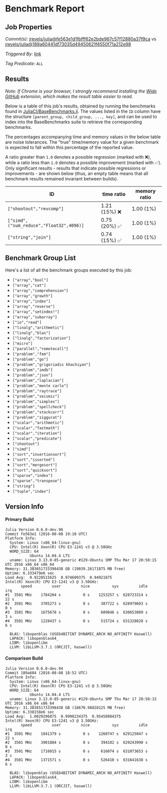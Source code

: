 # Benchmark Report

## Job Properties

*Commit(s):* [jrevels/julia@fe563e1d1fbfff62e2bde967c57f12880a37f9ca](https://github.com/jrevels/julia/commit/fe563e1d1fbfff62e2bde967c57f12880a37f9ca) vs [jrevels/julia@189a60441df73035d49450621f4550f71a212e98](https://github.com/jrevels/julia/commit/189a60441df73035d49450621f4550f71a212e98)

*Triggered By:* [link](https://github.com/jrevels/julia/pull/5#issuecomment-238344667)

*Tag Predicate:* `ALL`

## Results

*Note: If Chrome is your browser, I strongly recommend installing the [Wide GitHub](https://chrome.google.com/webstore/detail/wide-github/kaalofacklcidaampbokdplbklpeldpj?hl=en)
extension, which makes the result table easier to read.*

Below is a table of this job's results, obtained by running the benchmarks found in
[JuliaCI/BaseBenchmarks.jl](https://github.com/JuliaCI/BaseBenchmarks.jl). The values
listed in the `ID` column have the structure `[parent_group, child_group, ..., key]`,
and can be used to index into the BaseBenchmarks suite to retrieve the corresponding
benchmarks.

The percentages accompanying time and memory values in the below table are noise tolerances. The "true"
time/memory value for a given benchmark is expected to fall within this percentage of the reported value.

A ratio greater than `1.0` denotes a possible regression (marked with :x:), while a ratio less
than `1.0` denotes a possible improvement (marked with :white_check_mark:). Only significant results - results
that indicate possible regressions or improvements - are shown below (thus, an empty table means that all
benchmark results remained invariant between builds).

| ID | time ratio | memory ratio |
|----|------------|--------------|
| `["shootout","revcomp"]` | 1.21 (15%) :x: | 1.00 (1%)  |
| `["simd",("sum_reduce","Float32",4096)]` | 0.75 (20%) :white_check_mark: | 1.00 (1%)  |
| `["string","join"]` | 0.74 (15%) :white_check_mark: | 1.00 (1%)  |

## Benchmark Group List

Here's a list of all the benchmark groups executed by this job:

- `["array","bool"]`
- `["array","cat"]`
- `["array","comprehension"]`
- `["array","growth"]`
- `["array","index"]`
- `["array","reverse"]`
- `["array","setindex!"]`
- `["array","subarray"]`
- `["io","read"]`
- `["linalg","arithmetic"]`
- `["linalg","blas"]`
- `["linalg","factorization"]`
- `["micro"]`
- `["parallel","remotecall"]`
- `["problem","fem"]`
- `["problem","go"]`
- `["problem","grigoriadis khachiyan"]`
- `["problem","imdb"]`
- `["problem","json"]`
- `["problem","laplacian"]`
- `["problem","monte carlo"]`
- `["problem","raytrace"]`
- `["problem","seismic"]`
- `["problem","simplex"]`
- `["problem","spellcheck"]`
- `["problem","stockcorr"]`
- `["problem","ziggurat"]`
- `["scalar","arithmetic"]`
- `["scalar","fastmath"]`
- `["scalar","iteration"]`
- `["scalar","predicate"]`
- `["shootout"]`
- `["simd"]`
- `["sort","insertionsort"]`
- `["sort","issorted"]`
- `["sort","mergesort"]`
- `["sort","quicksort"]`
- `["sparse","index"]`
- `["sparse","transpose"]`
- `["string"]`
- `["tuple","index"]`

## Version Info

#### Primary Build

```
Julia Version 0.6.0-dev.96
Commit fe563e1 (2016-08-08 19:10 UTC)
Platform Info:
  System: Linux (x86_64-linux-gnu)
  CPU: Intel(R) Xeon(R) CPU E3-1241 v3 @ 3.50GHz
  WORD_SIZE: 64
           Ubuntu 14.04.4 LTS
  uname: Linux 3.13.0-85-generic #129-Ubuntu SMP Thu Mar 17 20:50:15 UTC 2016 x86_64 x86_64
Memory: 31.383651733398438 GB (19039.26171875 MB free)
Uptime: 6.333479e6 sec
Load Avg:  0.9228515625  0.974609375  0.94921875
Intel(R) Xeon(R) CPU E3-1241 v3 @ 3.50GHz: 
       speed         user         nice          sys         idle          irq
#1  3501 MHz    1784204 s          0 s    1253257 s  628723314 s         22 s
#2  3501 MHz    3705273 s          0 s     387722 s  628979603 s          0 s
#3  3501 MHz    1675678 s          0 s     609846 s  630653089 s          3 s
#4  3501 MHz    1228437 s          0 s     515724 s  631328028 s          6 s

  BLAS: libopenblas (USE64BITINT DYNAMIC_ARCH NO_AFFINITY Haswell)
  LAPACK: libopenblas64_
  LIBM: libopenlibm
  LLVM: libLLVM-3.7.1 (ORCJIT, haswell)

```

#### Comparison Build

```
Julia Version 0.6.0-dev.94
Commit 189a604 (2016-08-08 18:52 UTC)
Platform Info:
  System: Linux (x86_64-linux-gnu)
  CPU: Intel(R) Xeon(R) CPU E3-1241 v3 @ 3.50GHz
  WORD_SIZE: 64
           Ubuntu 14.04.4 LTS
  uname: Linux 3.13.0-85-generic #129-Ubuntu SMP Thu Mar 17 20:50:15 UTC 2016 x86_64 x86_64
Memory: 31.383651733398438 GB (18670.98828125 MB free)
Uptime: 6.338158e6 sec
Load Avg:  1.0029296875  0.9990234375  0.95458984375
Intel(R) Xeon(R) CPU E3-1241 v3 @ 3.50GHz: 
       speed         user         nice          sys         idle          irq
#1  3501 MHz    1841379 s          0 s    1260747 s  629125047 s         22 s
#2  3501 MHz    3901884 s          0 s     394102 s  629243990 s          0 s
#3  3501 MHz    1716015 s          0 s     616074 s  631073653 s          3 s
#4  3501 MHz    1371571 s          0 s     526410 s  631641638 s          6 s

  BLAS: libopenblas (USE64BITINT DYNAMIC_ARCH NO_AFFINITY Haswell)
  LAPACK: libopenblas64_
  LIBM: libopenlibm
  LLVM: libLLVM-3.7.1 (ORCJIT, haswell)

```
